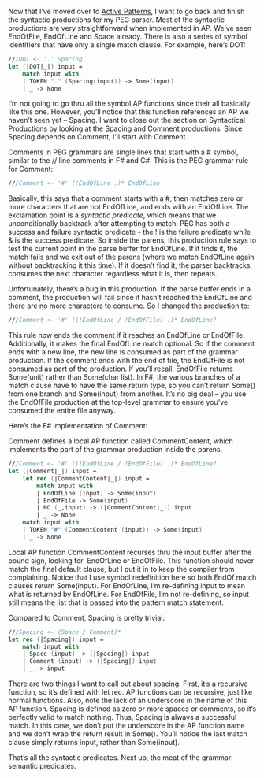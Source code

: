 Now that I’ve moved over to [Active
Patterns](http://devhawk.net/2007/12/14/practical-f-parsing-active-patterns/),
I want to go back and finish the syntactic productions for my PEG
parser. Most of the syntactic productions are very straightforward when
implemented in AP. We’ve seen EndOfFile, EndOfLine and Space already.
There is also a series of symbol identifiers that have only a single
match clause. For example, here’s DOT:

``` fsharp
///DOT <- '.' Spacing
let (|DOT|_|) input =
    match input with
    | TOKEN "." (Spacing(input)) -> Some(input)
    | _ -> None
```

I’m not going to go thru all the symbol AP functions since their all
basically like this one. However, you’ll notice that this function
references an AP we haven’t seen yet – Spacing. I want to close out the
section on Syntactical Productions by looking at the Spacing and Comment
productions. Since Spacing depends on Comment, I’ll start with Comment.

Comments in PEG grammars are single lines that start with a \# symbol,
similar to the // line comments in F\# and C\#. This is the PEG grammar
rule for Comment:

``` fsharp
///Comment <- '#' (!EndOfLine .)* EndOfLine
```

Basically, this says that a comment starts with a \#, then matches zero
or more characters that are not EndOfLine, and ends with an EndOfLine.
The exclamation point is a *syntactic predicate*, which means that we
unconditionally backtrack after attempting to match. PEG has both a
success and failure syntactic predicate – the ! is the failure predicate
while & is the success predicate. So inside the parens, this production
rule says to test the current point in the parse buffer for EndOfLine.
If it finds it, the match fails and we exit out of the parens (where we
match EndOfLine again without backtracking it this time). If it doesn’t
find it, the parser backtracks, consumes the next character regardless
what it is, then repeats.

Unfortunately, there’s a bug in this production. If the parse buffer
ends in a comment, the production will fail since it hasn’t reached the
EndOfLine and there are no more characters to consume. So I changed the
production to:

``` fsharp
///Comment <- '#' ((!EndOfLine / !EndOfFile) .)* EndOfLine?
```

This rule now ends the comment if it reaches an EndOfLine or EndOfFile.
Additionally, it makes the final EndOfLine match optional. So if the
comment ends with a new line, the new line is consumed as part of the
grammar production. If the comment ends with the end of file, the
EndOfFile is not consumed as part of the production. If you’ll recall,
EndOfFile returns Some(unit) rather than Some(char list). In F\#, the
various branches of a match clause have to have the same return type, so
you can’t return Some() from one branch and Some(input) from another.
It’s no big deal – you use the EndOfFile production at the top-level
grammar to ensure you’ve consumed the entire file anyway.

Here’s the F\# implementation of Comment:

Comment defines a local AP function called CommentContent, which
implements the part of the grammar production inside the parens.

``` fsharp
///Comment <- '#' ((!EndOfLine / !EndOfFile) .)* EndOfLine?
let (|Comment|_|) input =  
    let rec (|CommentContent|_|) input =  
        match input with
        | EndOfLine (input) -> Some(input)
        | EndOfFile -> Some(input)
        | NC (_,input) -> (|CommentContent|_|) input
        | _ -> None
    match input with
    | TOKEN "#" (CommentContent (input)) -> Some(input)
    | _ -> None
```

Local AP function CommentContent recurses thru the input buffer after
the pound sign, looking for  EndOfLine or EndOfFile. This function
should never match the final default clause, but I put it in to keep the
compiler from complaining. Notice that I use symbol redefinition here so
both EndOf match clauses return Some(input). For EndOfLine, I’m
re-defining input to mean what is returned by EndOfLine. For EndOfFile,
I’m not re-defining, so input still means the list that is passed into
the pattern match statement.

Compared to Comment, Spacing is pretty trivial:

``` fsharp
///Spacing <- (Space / Comment)*
let rec (|Spacing|) input =  
    match input with
    | Space (input) -> (|Spacing|) input
    | Comment (input) -> (|Spacing|) input
    | _ -> input
```

There are two things I want to call out about spacing. First, it’s a
recursive function, so it’s defined with let rec. AP functions can be
recursive, just like normal functions. Also, note the lack of an
underscore in the name of this AP function. Spacing is defined as zero
or more spaces or comments, so it’s perfectly valid to match nothing.
Thus, Spacing is always a successful match. In this case, we don’t put
the underscore in the AP function name and we don’t wrap the return
result in Some(). You’ll notice the last match clause simply returns
input, rather than Some(input).

That’s all the syntactic predicates. Next up, the meat of the grammar:
semantic predicates.
